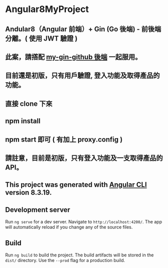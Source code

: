 # Angular8MyProject

## Andular8（Angular 前端）+ Gin (Go 後端) - 前後端分離。( 使用 JWT 驗證 )
## 此案，請撘配 [my-gin-github 後端](https://github.com/wangchenshu/my-gin-github) 一起服用。
## 目前還是初版，只有用戶驗證, 登入功能及取得產品的功能。
## 直接 clone 下來
## npm install
## npm start 即可 ( 有加上 proxy.config )
## 請註意，目前是初版，只有登入功能及一支取得產品的 API。

## This project was generated with [Angular CLI](https://github.com/angular/angular-cli) version 8.3.19.

## Development server

Run `ng serve` for a dev server. Navigate to `http://localhost:4200/`. The app will automatically reload if you change any of the source files.

## Build

Run `ng build` to build the project. The build artifacts will be stored in the `dist/` directory. Use the `--prod` flag for a production build.
